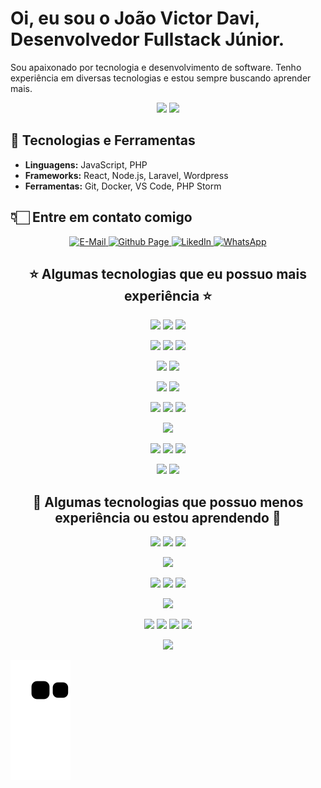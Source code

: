 <!--
Author: João Victor David de Oliveira (j.victordavid2@gmail.com)
README.md (c) 2022
Desc: description
Created:  2022-04-27T03:44:49.374Z
Modified: 2022-05-02T17:12:39.424Z
-->

# Oi, eu sou o João Victor Davi, Desenvolvedor Fullstack Júnior.

Sou apaixonado por tecnologia e desenvolvimento de software. Tenho experiência em diversas tecnologias e estou sempre buscando aprender mais.

<div align="center">
  <img height="160em" src="https://github-readme-stats.vercel.app/api/wakatime?username=@jvddavid&theme=vision-friendly-dark&layout=compact&langs_count=10"/>
  <img height="150em" src="https://github-readme-stats.vercel.app/api/top-langs/?username=jvddavid&layout=compact&langs_count=10&theme=vision-friendly-dark"/>
</div>

## 🚀 Tecnologias e Ferramentas

- **Linguagens:** JavaScript, PHP
- **Frameworks:** React, Node.js, Laravel, Wordpress
- **Ferramentas:** Git, Docker, VS Code, PHP Storm

## 👇🏻 Entre em contato comigo

<div align="center">
  <a href = "mailto:j.victordavid2@gmail.com">
   <img src="https://img.shields.io/badge/-Gmail-%23222?style=for-the-badge&logo=gmail&logoColor=white" target="_blank" alt="E-Mail" />
  </a>
  <a href = "https://jvddavid.github.io">
   <img src="https://img.shields.io/badge/-Github Page-%23222?style=for-the-badge&logo=github&logoColor=white" target="_blank" alt="Github Page" />
  </a>
  <a href="https://www.linkedin.com/in/joão-victor-davi-abb8341a3" target="_blank">
    <img src="https://img.shields.io/badge/-LinkedIn-%230077B5?style=for-the-badge&logo=linkedin&logoColor=white" target="_blank" alt="LikedIn">
  </a>
  <a href="https://api.whatsapp.com/send?phone=5534999475798&text=Oi, preciso de mais informações suas!" target="_blank" class="button button__small button__gray">
      <img src="https://img.shields.io/badge/-Whatsapp-%2300aa00?style=for-the-badge&logo=whatsapp&logoColor=white" target="_blank" alt="WhatsApp">
  </a>
</div>

<h2 align="center">⭐️ Algumas tecnologias que eu possuo mais experiência ⭐️</h2>

<div align="center">
  <a href="https://www.javascript.com/"><img height= "35" src= "https://img.shields.io/badge/JavaScript-F7DF1E?style=for-the-badge&logo=javascript&logoColor=black"></a>
  <a href="https://www.typescriptlang.org/"><img height= "35" src= "https://img.shields.io/badge/TypeScript-3178C6?style=for-the-badge&logo=typescript&logoColor=white"></a>
  <a href="https://www.php.net/"><img height= "35" src= "https://img.shields.io/badge/PHP-8d1dd8?style=for-the-badge&logo=php&logoColor=white"></a>

<a href="https://nextjs.org/"><img height= "35" src= "https://img.shields.io/badge/next.js-000000?style=for-the-badge&logo=nextdotjs&logoColor=white"></a>
<a href="https://vercel.org/"><img height= "35" src= "https://img.shields.io/badge/Vercel-000000?style=for-the-badge&logo=vercel&logoColor=white"></a>
<a href="https://vercel.org/"><img height= "35" src= "https://img.shields.io/badge/Laravel-d8621d?style=for-the-badge&logo=laravel&logoColor=white"></a>

<a href="https://reactjs.org/"><img height= "35" src= "https://img.shields.io/badge/React-61DAFB?style=for-the-badge&logo=react&logoColor=black"></a>
<a href="https://vuejs.org/"><img height= "35" src= "https://img.shields.io/badge/Vue.js-4FC08D?style=for-the-badge&logo=vuedotjs&logoColor=white"></a>

<a href="https://nodejs.org/en/"><img height= "35" src= "https://img.shields.io/badge/Node.js-339933?style=for-the-badge&logo=nodedotjs&logoColor=white"></a>
<a href="https://python.org/"><img height= "35" src= "https://img.shields.io/badge/Python-3776AB?style=for-the-badge&logo=python&logoColor=white"></a>

<a href="https://developer.mozilla.org/docs/Web/HTML"><img height= "35" src= "https://img.shields.io/badge/HTML5-E34F26?style=for-the-badge&logo=html5&logoColor=white"></a>
<a href="https://developer.mozilla.org/docs/Web/CSS"><img height= "35" src= "https://img.shields.io/badge/CSS3-1572B6?style=for-the-badge&logo=css3&logoColor=white"></a>
<a href="https://tailwindcss.com/"><img height= "35" src= "https://img.shields.io/badge/Tailwind_CSS-06B6D4?style=for-the-badge&logo=tailwind-css&logoColor=white"></a>

<a href="https://www.docker.com/"><img height= "35" src= "https://img.shields.io/badge/Docker-2496ED?style=for-the-badge&logo=docker&logoColor=white"></a>

<a href="https://www.mysql.com/"><img height= "35" src= "https://img.shields.io/badge/MySQL-4479A1?style=for-the-badge&logo=mysql&logoColor=white"></a>
<a href="https://www.postgresql.org/"><img height= "35" src= "https://img.shields.io/badge/PostgreSQL-4169E1?style=for-the-badge&logo=postgresql&logoColor=white"></a>
<a href="https://redis.io/"><img height= "35" src= "https://img.shields.io/badge/Redis-DC382D?style=for-the-badge&logo=redis&logoColor=white"></a>

<a href="https://git-scm.com/"><img height= "35" src= "https://img.shields.io/badge/Git-F05032?style=for-the-badge&logo=git&logoColor=white"></a>
<a href="https://github.com/"><img height= "35" src= "https://img.shields.io/badge/GitHub-181717?style=for-the-badge&logo=github&logoColor=white"></a>

</div>

<h2 align="center">📖 Algumas tecnologias que possuo menos experiência ou estou aprendendo 📖</h2>

<div align="center">
<a href="https://rancher.com"><img height= "35" src= "https://img.shields.io/badge/Rancher-0075A8?style=for-the-badge&logo=rancher&logoColor=white"></a>
<a href="https://kubernetes.io/"><img height= "35" src= "https://img.shields.io/badge/Kubernetes-326CE5?style=for-the-badge&logo=kubernetes&logoColor=white"></a>
<a href="https://aws.amazon.com/"><img height= "35" src= "https://img.shields.io/badge/AmazonAWS-232F3E?style=for-the-badge&logo=amazonaws&logoColor=white"></a>

<a href="https://gitlab.com/"><img height= "35" src= "https://img.shields.io/badge/GitLab-FC6D26?style=for-the-badge&logo=gitlab&logoColor=white"></a>

<a href="https://firebase.google.com/"><img height= "35" src= "https://img.shields.io/badge/firebase-FFCA28?style=for-the-badge&logo=firebase&logoColor=black"></a>
<a href="https://www.mongodb.com/"><img height= "35" src= "https://img.shields.io/badge/MongoDB-47A248?style=for-the-badge&logo=mongodb&logoColor=white"></a>
<a href="https://graphql.org/"><img height= "35" src= "https://img.shields.io/badge/GraphQl-E10098?style=for-the-badge&logo=graphql&logoColor=white"></a>

<a href="https://www.markdownguide.org/"><img height= "35" src= "https://img.shields.io/badge/Markdown-000000?style=for-the-badge&logo=markdown&logoColor=white"></a>

<a href="https://flutter.dev/"><img height= "35" src= "https://img.shields.io/badge/Flutter-02569B?style=for-the-badge&logo=flutter&logoColor=white"></a>
<a href="https://golang.org"><img height= "35" src= "https://img.shields.io/badge/Go-00ADD8?style=for-the-badge&logo=go&logoColor=white"></a>
<a href="https://docs.microsoft.com/pt-br/dotnet/csharp"><img height= "35" src= "https://img.shields.io/badge/C%23-239120?style=for-the-badge&logo=csharp&logoColor=white"></a>
<a href="https://unity.com"><img height= "35" src= "https://img.shields.io/badge/Unity-000000?style=for-the-badge&logo=unity&logoColor=white"></a>

<a href="https://www.office.com"><img height= "35" src= "https://img.shields.io/badge/Microsoft Office-D83B01?style=for-the-badge&logo=microsoftoffice&logoColor=black"></a>

</div>

![Snake animation](https://github.com/jvddavid/jvddavid/blob/output/github-contribution-grid-snake.svg)
